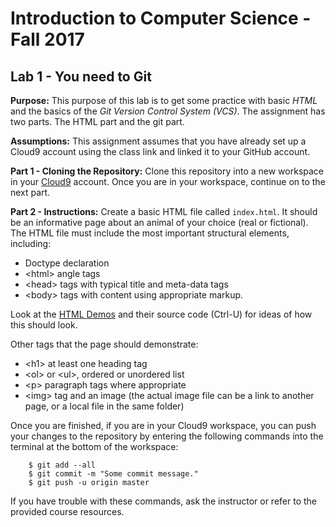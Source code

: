 # Introduction to Computer Science - Fall 2017
## Lab 1 - You need to Git

**Purpose:** This purpose of this lab is to get some practice with basic _HTML_ and the basics of the _Git Version Control System (VCS)_. The assignment has two parts. The HTML part and the git part.

**Assumptions:** This assignment assumes that you have already set up a Cloud9 account using the class link and linked it to your GitHub account.

**Part 1 - Cloning the Repository:** Clone this repository into a new workspace in your [Cloud9](https://c9.io/) account. Once you are in your workspace, continue on to the next part.

**Part 2 - Instructions:** Create a basic HTML file called `index.html`. It should be an informative page about an animal of your choice (real or fictional). The HTML file must include the most important structural elements, including:

* Doctype declaration
* &lt;html&gt; angle tags
* &lt;head&gt; tags with typical title and meta-data tags
* &lt;body&gt; tags with content using appropriate markup.

Look at the [HTML Demos](itech190.erickuha.com) and their source code (Ctrl-U) for ideas of how this should look.

Other tags that the page should demonstrate:
* &lt;h1&gt; at least one heading tag
* &lt;ol&gt; or &lt;ul&gt;, ordered or unordered list
* &lt;p&gt; paragraph tags where appropriate
* &lt;img&gt; tag and an image (the actual image file can be a link to another page, or a local file in the same folder)

Once you are finished, if you are in your Cloud9 workspace, you can push your changes to the repository by entering the following commands into the terminal at the bottom of the workspace:

`````
    $ git add --all
    $ git commit -m "Some commit message."
    $ git push -u origin master
`````

If you have trouble with these commands, ask the instructor or refer to the provided course resources.
